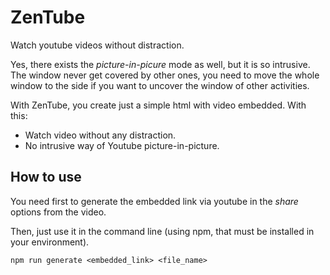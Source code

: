 # ZenTube

Watch youtube videos without distraction.

Yes, there exists the *picture-in-picure* mode as well, but it is so intrusive. The window never get covered by other ones, you need to move the whole window to the side if you want to uncover the window of other activities.

With ZenTube, you create just a simple html with video embedded. With this:

* Watch video without any distraction.
* No intrusive way of Youtube picture-in-picture.

## How to use

You need first to generate the embedded link via youtube in the *share* options from the video.

Then, just use it in the command line (using npm, that must be installed in your environment).
```
npm run generate <embedded_link> <file_name>
```
